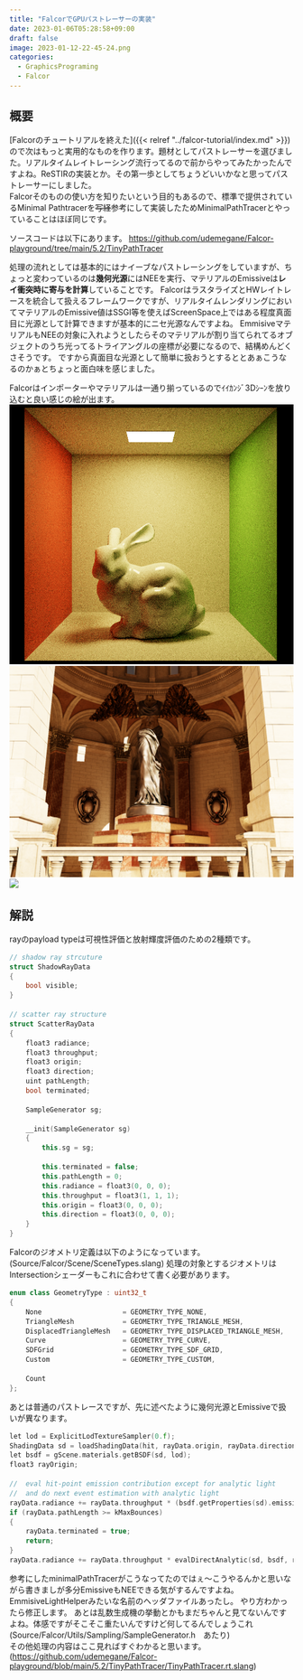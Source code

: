 ```yaml
---
title: "FalcorでGPUパストレーサーの実装"
date: 2023-01-06T05:28:58+09:00
draft: false
image: 2023-01-12-22-45-24.png
categories: 
  - GraphicsPrograming
  - Falcor
---
```


## 概要
[Falcorのチュートリアルを終えた]({{< relref "../falcor-tutorial/index.md" >}})ので次はもっと実用的なものを作ります。題材としてパストレーサーを選びました。リアルタイムレイトレーシング流行ってるので前からやってみたかったんですよね。ReSTIRの実装とか。その第一歩としてちょうどいいかなと思ってパストレーサーにしました。  
Falcorそのものの使い方を知りたいという目的もあるので、標準で提供されているMinimal Pathtracerを~~写経~~参考にして実装したためMinimalPathTracerとやっていることはほぼ同じです。

ソースコードは以下にあります。
https://github.com/udemegane/Falcor-playground/tree/main/5.2/TinyPathTracer

処理の流れとしては基本的にはナイーブなパストレーシングをしていますが、ちょっと変わっているのは**幾何光源**にはNEEを実行、マテリアルのEmissiveは**レイ衝突時に寄与を計算**していることです。
FalcorはラスタライズとHWレイトレースを統合して扱えるフレームワークですが、リアルタイムレンダリングにおいてマテリアルのEmissive値はSSGI等を使えばScreenSpace上ではある程度真面目に光源として計算できますが基本的にニセ光源なんですよね。
EmmisiveマテリアルもNEEの対象に入れようとしたらそのマテリアルが割り当てられてるオブジェクトのうち光ってるトライアングルの座標が必要になるので、結構めんどくさそうです。
ですから真面目な光源として簡単に扱おうとするととあぁこうなるのかぁとちょっと面白味を感じました。

Falcorはインポーターやマテリアルは一通り揃っているのでｲｲｶﾝｼﾞ3Dｼｰﾝを放り込むと良い感じの絵が出ます。
![](2023-01-13-00-09-06.png)
![](2023-01-13-00-07-54.png)
![](2023-01-12-22-45-24.png)
## 解説


rayのpayload typeは可視性評価と放射輝度評価のための2種類です。
```c++
// shadow ray strcuture
struct ShadowRayData
{
    bool visible;
}

// scatter ray structure
struct ScatterRayData
{
    float3 radiance;
    float3 throughput;
    float3 origin;
    float3 direction;
    uint pathLength;
    bool terminated;

    SampleGenerator sg;

    __init(SampleGenerator sg)
    {
        this.sg = sg;

        this.terminated = false;
        this.pathLength = 0;
        this.radiance = float3(0, 0, 0);
        this.throughput = float3(1, 1, 1);
        this.origin = float3(0, 0, 0);
        this.direction = float3(0, 0, 0);
    }
}
```

Falcorのジオメトリ定義は以下のようになっています。(Source/Falcor/Scene/SceneTypes.slang)
処理の対象とするジオメトリはIntersectionシェーダーもこれに合わせて書く必要があります。
```c++
enum class GeometryType : uint32_t
{
    None                    = GEOMETRY_TYPE_NONE,
    TriangleMesh            = GEOMETRY_TYPE_TRIANGLE_MESH,
    DisplacedTriangleMesh   = GEOMETRY_TYPE_DISPLACED_TRIANGLE_MESH,
    Curve                   = GEOMETRY_TYPE_CURVE,
    SDFGrid                 = GEOMETRY_TYPE_SDF_GRID,
    Custom                  = GEOMETRY_TYPE_CUSTOM,

    Count
};
```

あとは普通のパストレースですが、先に述べたように幾何光源とEmissiveで扱いが異なります。
```c++
let lod = ExplicitLodTextureSampler(0.f);
ShadingData sd = loadShadingData(hit, rayData.origin, rayData.direction, lod);
let bsdf = gScene.materials.getBSDF(sd, lod);
float3 rayOrigin;

//  eval hit-point emission contribution except for analytic light
//  and do next event estimation with analytic light
rayData.radiance += rayData.throughput * (bsdf.getProperties(sd).emission);
if (rayData.pathLength >= kMaxBounces)
{
    rayData.terminated = true;
    return;
}
rayData.radiance += rayData.throughput * evalDirectAnalytic(sd, bsdf, rayData.sg);
```
参考にしたminimalPathTracerがこうなってたのではぇ～こうやるんかと思いながら書きましが多分EmissiveもNEEできる気がするんですよね。EmmisiveLightHelperみたいな名前のヘッダファイルあったし。
やり方わかったら修正します。
あとは乱数生成機の挙動とかもまだちゃんと見てないんですよね。体感ですがそこそこ重たいんですけど何してるんでしょうこれ(Source/Falcor/Utils/Sampling/SampleGenerator.h　あたり)  
その他処理の内容はここ見ればすぐわかると思います。(https://github.com/udemegane/Falcor-playground/blob/main/5.2/TinyPathTracer/TinyPathTracer.rt.slang)